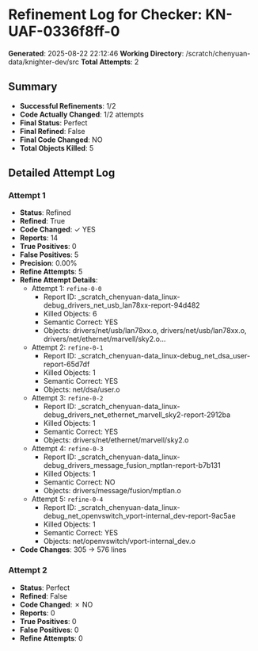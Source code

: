 # Refinement Log for Checker: KN-UAF-0336f8ff-0

**Generated**: 2025-08-22 22:12:46
**Working Directory**: /scratch/chenyuan-data/knighter-dev/src
**Total Attempts**: 2

## Summary
- **Successful Refinements**: 1/2
- **Code Actually Changed**: 1/2 attempts
- **Final Status**: Perfect
- **Final Refined**: False
- **Final Code Changed**: NO
- **Total Objects Killed**: 5

## Detailed Attempt Log

### Attempt 1
- **Status**: Refined
- **Refined**: True
- **Code Changed**: ✓ YES
- **Reports**: 14
- **True Positives**: 0
- **False Positives**: 5
- **Precision**: 0.00%
- **Refine Attempts**: 5
- **Refine Attempt Details**:
  - Attempt 1: `refine-0-0`
    - Report ID: _scratch_chenyuan-data_linux-debug_drivers_net_usb_lan78xx-report-94d482
    - Killed Objects: 6
    - Semantic Correct: YES
    - Objects: drivers/net/usb/lan78xx.o, drivers/net/usb/lan78xx.o, drivers/net/ethernet/marvell/sky2.o...
  - Attempt 2: `refine-0-1`
    - Report ID: _scratch_chenyuan-data_linux-debug_net_dsa_user-report-65d7df
    - Killed Objects: 1
    - Semantic Correct: YES
    - Objects: net/dsa/user.o
  - Attempt 3: `refine-0-2`
    - Report ID: _scratch_chenyuan-data_linux-debug_drivers_net_ethernet_marvell_sky2-report-2912ba
    - Killed Objects: 1
    - Semantic Correct: YES
    - Objects: drivers/net/ethernet/marvell/sky2.o
  - Attempt 4: `refine-0-3`
    - Report ID: _scratch_chenyuan-data_linux-debug_drivers_message_fusion_mptlan-report-b7b131
    - Killed Objects: 1
    - Semantic Correct: NO
    - Objects: drivers/message/fusion/mptlan.o
  - Attempt 5: `refine-0-4`
    - Report ID: _scratch_chenyuan-data_linux-debug_net_openvswitch_vport-internal_dev-report-9ac5ae
    - Killed Objects: 1
    - Semantic Correct: YES
    - Objects: net/openvswitch/vport-internal_dev.o
- **Code Changes**: 305 → 576 lines

### Attempt 2
- **Status**: Perfect
- **Refined**: False
- **Code Changed**: ✗ NO
- **Reports**: 0
- **True Positives**: 0
- **False Positives**: 0
- **Refine Attempts**: 0
